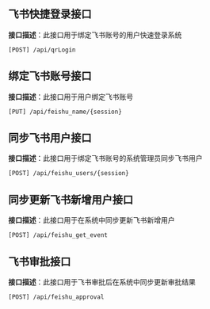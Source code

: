 ## 飞书快捷登录接口

**接口描述**：此接口用于绑定飞书账号的用户快速登录系统

`[POST] /api/qrLogin`



## 绑定飞书账号接口

**接口描述**：此接口用于用户绑定飞书账号

`[PUT] /api/feishu_name/{session}`


## 同步飞书用户接口

**接口描述**：此接口用于绑定飞书账号的系统管理员同步飞书用户

`[POST] /api/feishu_users/{session}`


## 同步更新飞书新增用户接口

**接口描述**：此接口用于在系统中同步更新飞书新增用户

`[POST] /api/feishu_get_event`


## 飞书审批接口

**接口描述**：此接口用于飞书审批后在系统中同步更新审批结果

`[POST] /api/feishu_approval`